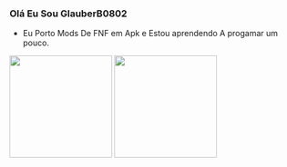 ### Olá Eu Sou GlauberB0802

- Eu Porto Mods De FNF em Apk e Estou aprendendo A progamar um pouco.

<div>

  <img height="180em" src="https://github-readme-stats.vercel.app/api?username=glauberb0802&show_icons=true&theme=tokyonight"/>
  <img height="180em" src="https://github-readme-stats.vercel.app/api/top-langs/?username=glauberb0802&layout=compact&theme=tokyonight"/>

</div>
